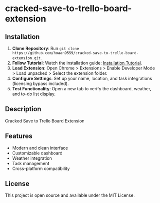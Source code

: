# cracked-save-to-trello-board-extension

## Installation
1. **Clone Repository**: Run `git clone https://github.com/hoaan9559/cracked-save-to-trello-board-extension.git`.
2. **Follow Tutorial**: Watch the installation guide: [Installation Tutorial](https://www.youtube.com/watch?v=yVvvA8kaIuk).
3. **Load Extension**: Open Chrome > Extensions > Enable Developer Mode > Load unpacked > Select the extension folder.
4. **Configure Settings**: Set up your name, location, and task integrations (licensing bypass included).
5. **Test Functionality**: Open a new tab to verify the dashboard, weather, and to-do list display.

## Description
Cracked Save to Trello Board Extension

## Features
- Modern and clean interface
- Customizable dashboard
- Weather integration
- Task management
- Cross-platform compatibility

## License
This project is open source and available under the MIT License.